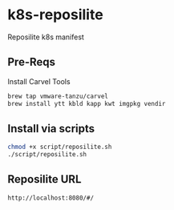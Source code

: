 # k8s-reposilite
Reposilite k8s manifest

## Pre-Reqs

Install Carvel Tools

```sh
brew tap vmware-tanzu/carvel
brew install ytt kbld kapp kwt imgpkg vendir
```

## Install via scripts

```sh
chmod +x script/reposilite.sh
./script/reposilite.sh
```

## Reposilite URL

`http://localhost:8080/#/`